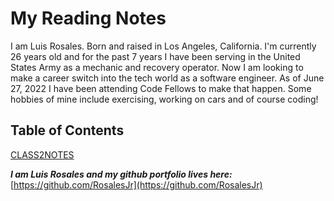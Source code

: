 # My Reading Notes

I am Luis Rosales. Born and raised in Los Angeles, California. I'm currently 26 years old and for the past 7 years I have been serving in the United States Army as a mechanic and recovery operator. Now I am looking to make a career switch into the tech world as a software engineer. As of June 27, 2022 I have been attending Code Fellows to make that happen. Some hobbies of mine include exercising, working on cars and of course coding!

## Table of Contents

[CLASS2NOTES](https://rosalesjr.github.io/reading-notes/class2)





***I am Luis Rosales and my github portfolio lives here:*** [https://github.com/RosalesJr](https://github.com/RosalesJr)
